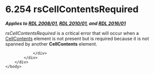 <html dir="LTR" xmlns:mshelp="http://msdn.microsoft.com/mshelp" xmlns:ddue="http://ddue.schemas.microsoft.com/authoring/2003/5" xmlns:xlink="http://www.w3.org/1999/xlink" xmlns:tool="http://www.microsoft.com/tooltip">
    <head>
        <meta http-equiv="Content-Type" content="text/html; CHARSET=utf-8"></meta>
        <meta name="save" content="history"></meta>
        <title>6.254 rsCellContentsRequired</title>
        <xml>
            <mshelp:toctitle title="6.254 rsCellContentsRequired"></mshelp:toctitle>
            <mshelp:rltitle title="[MS-RDL]: rsCellContentsRequired"></mshelp:rltitle>
            <mshelp:keyword index="A" term="881472e9-a19b-459e-b233-75fef41514b4"></mshelp:keyword>
            <mshelp:attr name="DCSext.ContentType" value="open specification"></mshelp:attr>
            <mshelp:attr name="AssetID" value="881472e9-a19b-459e-b233-75fef41514b4"></mshelp:attr>
            <mshelp:attr name="TopicType" value="kbRef"></mshelp:attr>
            <mshelp:attr name="DCSext.Title" value="[MS-RDL]: rsCellContentsRequired" />
        </xml>
    </head>
    <body>
        <div id="header">
            <h1 class="heading">6.254 rsCellContentsRequired</h1>
        </div>
        <div id="mainSection">
            <div id="mainBody">
                <div id="allHistory" class="saveHistory"></div>
                <div id="sectionSection0" class="section" name="collapseableSection">
                    

<p><b><i>Applies to </i></b><a href="1e855f94-4617-47e4-b89e-0856c6cb420f.html"><b><i>RDL 2008/01</i></b></a><b><i>,
</i></b><a href="3428e690-a348-4ec7-8a6a-8efb42d2cdee.html"><b><i>RDL 2010/01</i></b></a><b><i>,
and </i></b><a href="52ce3983-2bfc-4e72-9359-42aaf5fe4509.html"><b><i>RDL 2016/01</i></b></a></p>

<p><i>rsCellContentsRequired</i> is a critical error that will
occur when a <a href="43ccec32-ec37-401c-ba8a-edbfa74e42f4.html">CellContents</a>
element is not present but is required because it is not spanned by another <b>CellContents</b>
element.</p>


                </div>
            </div>
        </div>
    </body>
</html>